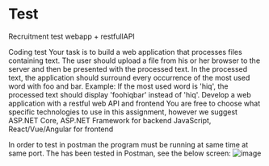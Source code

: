 # Test
Recruitment test webapp + restfullAPI

Coding test
Your task is to build a web application that processes files containing text.
The user should upload a file from his or her browser to the server and then be presented with the processed text.
In the processed text, the application should surround every occurrence of the most used word with foo and bar.
Example: If the most used word is 'hiq', the processed text should display 'foohiqbar' instead of 'hiq'.
Develop a web application with a restful web API and frontend
You are free to choose what specific technologies to use in this assignment, however we suggest
ASP.NET  Core, ASP.NET  Framework for backend
JavaScript, React/Vue/Angular for frontend

In order to test in postman the program must be running at same time at same port. The has been tested in Postman, see the below screen:
![image](https://user-images.githubusercontent.com/8665907/144431722-471fff7f-2ef2-4737-8731-b56696e726af.png)
